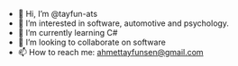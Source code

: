 - 👋 Hi, I’m @tayfun-ats
- 👀 I’m interested in software, automotive and psychology.
- 🌱 I’m currently learning C#
- 💞️ I’m looking to collaborate on software
- 📫 How to reach me: ahmettayfunsen@gmail.com

<!---
tayfun-ats/tayfun-ats is a ✨ special ✨ repository because its `README.md` (this file) appears on your GitHub profile.
You can click the Preview link to take a look at your changes.
--->
